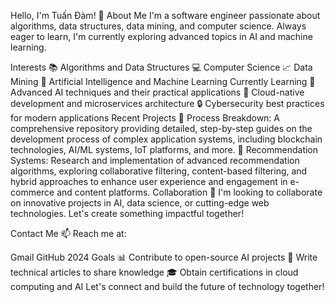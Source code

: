 Hello, I'm Tuấn Đàm! 👋
About Me
I'm a software engineer passionate about algorithms, data structures, data mining, and computer science. Always eager to learn, I'm currently exploring advanced topics in AI and machine learning.

Interests
📚 Algorithms and Data Structures
💻 Computer Science
📈 Data Mining
🤖 Artificial Intelligence and Machine Learning
Currently Learning
🌱 Advanced AI techniques and their practical applications
🚀 Cloud-native development and microservices architecture
🔒 Cybersecurity best practices for modern applications
Recent Projects
💼 Process Breakdown: A comprehensive repository providing detailed, step-by-step guides on the development process of complex application systems, including blockchain technologies, AI/ML systems, IoT platforms, and more.
🔬 Recommendation Systems: Research and implementation of advanced recommendation algorithms, exploring collaborative filtering, content-based filtering, and hybrid approaches to enhance user experience and engagement in e-commerce and content platforms.
Collaboration
💞️ I'm looking to collaborate on innovative projects in AI, data science, or cutting-edge web technologies. Let's create something impactful together!

Contact Me
📫 Reach me at:

Gmail
GitHub
2024 Goals
📊 Contribute to open-source AI projects
📝 Write technical articles to share knowledge
🎓 Obtain certifications in cloud computing and AI
Let's connect and build the future of technology together!
